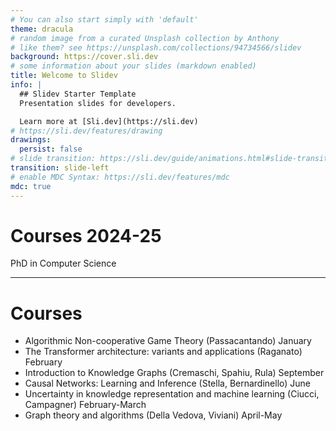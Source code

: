 ```yaml
---
# You can also start simply with 'default'
theme: dracula
# random image from a curated Unsplash collection by Anthony
# like them? see https://unsplash.com/collections/94734566/slidev
background: https://cover.sli.dev
# some information about your slides (markdown enabled)
title: Welcome to Slidev
info: |
  ## Slidev Starter Template
  Presentation slides for developers.

  Learn more at [Sli.dev](https://sli.dev)
# https://sli.dev/features/drawing
drawings:
  persist: false
# slide transition: https://sli.dev/guide/animations.html#slide-transitions
transition: slide-left
# enable MDC Syntax: https://sli.dev/features/mdc
mdc: true
---
```


# Courses 2024-25

PhD in Computer Science

---

# Courses

- Algorithmic Non-cooperative Game Theory (Passacantando) January
- The Transformer architecture: variants and applications (Raganato) February
- Introduction to Knowledge Graphs (Cremaschi, Spahiu, Rula) September
- Causal Networks: Learning and Inference (Stella, Bernardinello) June
- Uncertainty in knowledge representation and machine learning (Ciucci, Campagner) February-March
- Graph theory and algorithms (Della Vedova, Viviani) April-May
